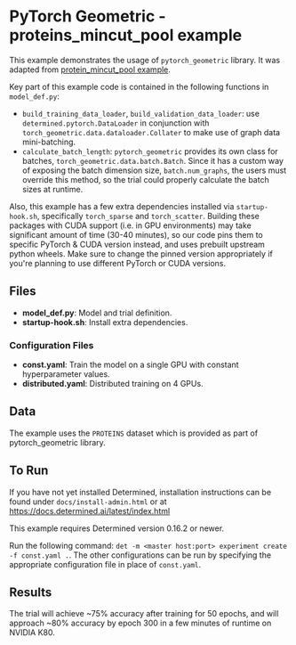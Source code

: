 # PyTorch Geometric - proteins_mincut_pool example

This example demonstrates the usage of `pytorch_geometric` library. It was adapted from
[protein_mincut_pool example](https://github.com/rusty1s/pytorch_geometric/blob/master/examples/proteins_mincut_pool.py).

Key part of this example code is contained in the following functions in `model_def.py`:
- `build_training_data_loader`, `build_validation_data_loader`:
  use `determined.pytorch.DataLoader` in conjunction with `torch_geometric.data.dataloader.Collater`
  to make use of graph data mini-batching.
- `calculate_batch_length`: `pytorch_geometric` provides its own class for batches,
  `torch_geometric.data.batch.Batch`. Since it has a custom way of exposing the batch dimension size,
  `batch.num_graphs`, the users must override this method, so the trial could properly calculate
  the batch sizes at runtime.

Also, this example has a few extra dependencies installed via `startup-hook.sh`,
specifically `torch_sparse` and `torch_scatter`.
Building these packages with CUDA support (i.e. in GPU environments) may take
significant amount of time (30-40 minutes), so our code pins them to specific
PyTorch & CUDA version instead, and uses prebuilt upstream python wheels.
Make sure to change the pinned version appropriately if you're planning to use
different PyTorch or CUDA versions.

## Files
* **model_def.py**: Model and trial definition.
* **startup-hook.sh**: Install extra dependencies.

### Configuration Files
* **const.yaml**: Train the model on a single GPU with constant hyperparameter values.
* **distributed.yaml**: Distributed training on 4 GPUs.

## Data
The example uses the `PROTEINS` dataset which is provided as part of pytorch_geometric library.

## To Run
If you have not yet installed Determined, installation instructions can be found
under `docs/install-admin.html` or at https://docs.determined.ai/latest/index.html

This example requires Determined version 0.16.2 or newer.

Run the following command: `det -m <master host:port> experiment create -f
const.yaml .`. The other configurations can be run by specifying the appropriate
configuration file in place of `const.yaml`.

## Results
The trial will achieve ~75% accuracy after training for 50 epochs, and will approach ~80% accuracy
by epoch 300 in a few minutes of runtime on NVIDIA K80.
